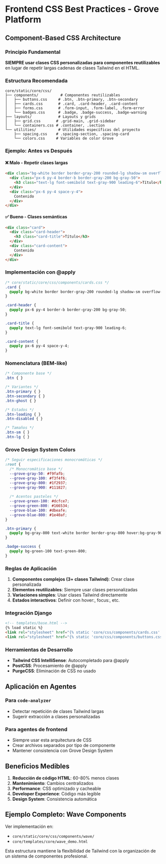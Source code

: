 # Frontend CSS Best Practices - Grove Platform

## Component-Based CSS Architecture

### Principio Fundamental
**SIEMPRE usar clases CSS personalizadas para componentes reutilizables** en lugar de repetir largas cadenas de clases Tailwind en el HTML.

### Estructura Recomendada

```
core/static/core/css/
├── components/          # Componentes reutilizables
│   ├── buttons.css     # .btn, .btn-primary, .btn-secondary
│   ├── cards.css       # .card, .card-header, .card-content
│   ├── forms.css       # .form-input, .form-label, .form-error
│   └── badges.css      # .badge, .badge-success, .badge-warning
├── layouts/            # Layouts y grids
│   ├── grid.css       # .grid-main, .grid-sidebar
│   └── containers.css # .container, .section
└── utilities/          # Utilidades específicas del proyecto
    ├── spacing.css    # .spacing-section, .spacing-card
    └── colors.css     # Variables de color Grove
```

### Ejemplo: Antes vs Después

#### ❌ Malo - Repetir clases largas
```html
<div class="bg-white border border-gray-200 rounded-lg shadow-sm overflow-hidden">
  <div class="px-6 py-4 border-b border-gray-200 bg-gray-50">
    <h3 class="text-lg font-semibold text-gray-900 leading-6">Título</h3>
  </div>
  <div class="px-6 py-4 space-y-4">
    Contenido
  </div>
</div>
```

#### ✅ Bueno - Clases semánticas
```html
<div class="card">
  <div class="card-header">
    <h3 class="card-title">Título</h3>
  </div>
  <div class="card-content">
    Contenido
  </div>
</div>
```

### Implementación con @apply

```css
/* core/static/core/css/components/cards.css */
.card {
  @apply bg-white border border-gray-200 rounded-lg shadow-sm overflow-hidden;
}

.card-header {
  @apply px-6 py-4 border-b border-gray-200 bg-gray-50;
}

.card-title {
  @apply text-lg font-semibold text-gray-900 leading-6;
}

.card-content {
  @apply px-6 py-4 space-y-4;
}
```

### Nomenclatura (BEM-like)

```css
/* Componente base */
.btn { }

/* Variantes */
.btn-primary { }
.btn-secondary { }
.btn-ghost { }

/* Estados */
.btn-loading { }
.btn-disabled { }

/* Tamaños */
.btn-sm { }
.btn-lg { }
```

### Grove Design System Colors

```css
/* Seguir especificaciones monocromáticas */
:root {
  /* Monocromático base */
  --grove-gray-50: #f9fafb;
  --grove-gray-100: #f3f4f6;
  --grove-gray-800: #1f2937;
  --grove-gray-900: #111827;
  
  /* Acentos pasteles */
  --grove-green-100: #dcfce7;
  --grove-green-800: #166534;
  --grove-blue-100: #dbeafe;
  --grove-blue-800: #1e40af;
}

.btn-primary {
  @apply bg-gray-800 text-white border border-gray-800 hover:bg-gray-900;
}

.badge-success {
  @apply bg-green-100 text-green-800;
}
```

### Reglas de Aplicación

1. **Componentes complejos (3+ clases Tailwind)**: Crear clase personalizada
2. **Elementos reutilizables**: Siempre usar clases personalizadas
3. **Variaciones simples**: Usar clases Tailwind directamente
4. **Estados interactivos**: Definir con hover:, focus:, etc.

### Integración Django

```html
<!-- templates/base.html -->
{% load static %}
<link rel="stylesheet" href="{% static 'core/css/components/cards.css' %}">
<link rel="stylesheet" href="{% static 'core/css/components/buttons.css' %}">
```

### Herramientas de Desarrollo

- **Tailwind CSS IntelliSense**: Autocompletado para @apply
- **PostCSS**: Procesamiento de @apply
- **PurgeCSS**: Eliminación de CSS no usado

## Aplicación en Agentes

### Para `code-analyzer`
- Detectar repetición de clases Tailwind largas
- Sugerir extracción a clases personalizadas

### Para agentes de frontend
- Siempre usar esta arquitectura de CSS
- Crear archivos separados por tipo de componente
- Mantener consistencia con Grove Design System

## Beneficios Medibles

1. **Reducción de código HTML**: 60-80% menos clases
2. **Mantenimiento**: Cambios centralizados
3. **Performance**: CSS optimizado y cacheable
4. **Developer Experience**: Código más legible
5. **Design System**: Consistencia automática

## Ejemplo Completo: Wave Components

Ver implementación en:
- `core/static/core/css/components/wave/`
- `core/templates/core/wave_demo.html`

Esta estructura mantiene la flexibilidad de Tailwind con la organización de un sistema de componentes profesional.